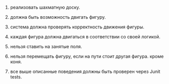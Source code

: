 1. реализовать шахматную доску.
 
2. должна быть возможность двигать фигуру.
 
3. система должна проверять корректность движения фигуры. 
 
4. каждая фигура должна двигаться в соответствии со своей логикой.
 
5. нельзя ставить на занятые поля.
 
6. нельзя перемещать фигуру, если на пути стоит другая фигура. кроме коня.
 
7. все выше описанные поведения должны быть проверен через Junit tests.